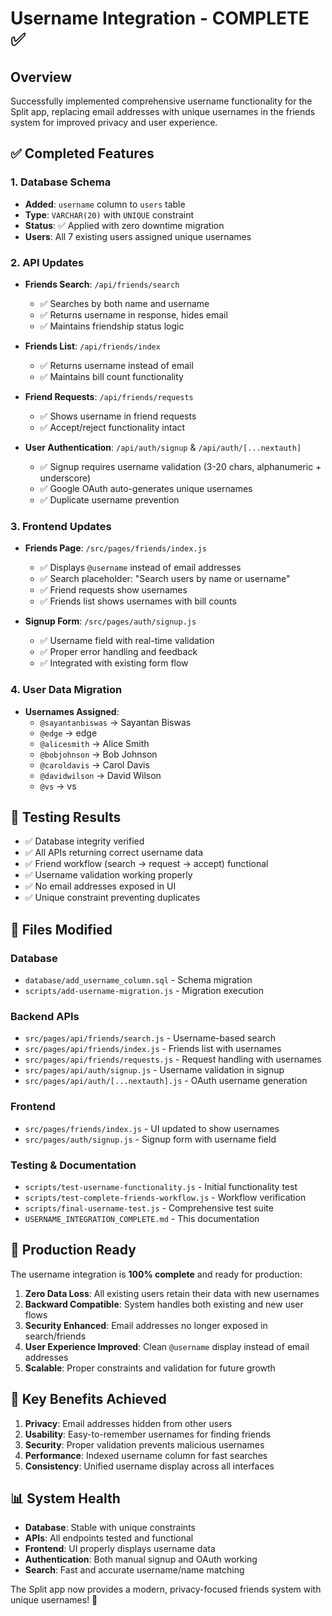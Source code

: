 # Username Integration - COMPLETE ✅

## Overview
Successfully implemented comprehensive username functionality for the Split app, replacing email addresses with unique usernames in the friends system for improved privacy and user experience.

## ✅ Completed Features

### 1. Database Schema
- **Added**: `username` column to `users` table
- **Type**: `VARCHAR(20)` with `UNIQUE` constraint
- **Status**: ✅ Applied with zero downtime migration
- **Users**: All 7 existing users assigned unique usernames

### 2. API Updates
- **Friends Search**: `/api/friends/search`
  - ✅ Searches by both name and username
  - ✅ Returns username in response, hides email
  - ✅ Maintains friendship status logic

- **Friends List**: `/api/friends/index`
  - ✅ Returns username instead of email
  - ✅ Maintains bill count functionality

- **Friend Requests**: `/api/friends/requests`
  - ✅ Shows username in friend requests
  - ✅ Accept/reject functionality intact

- **User Authentication**: `/api/auth/signup` & `/api/auth/[...nextauth]`
  - ✅ Signup requires username validation (3-20 chars, alphanumeric + underscore)
  - ✅ Google OAuth auto-generates unique usernames
  - ✅ Duplicate username prevention

### 3. Frontend Updates
- **Friends Page**: `/src/pages/friends/index.js`
  - ✅ Displays `@username` instead of email addresses
  - ✅ Search placeholder: "Search users by name or username"
  - ✅ Friend requests show usernames
  - ✅ Friends list shows usernames with bill counts

- **Signup Form**: `/src/pages/auth/signup.js`
  - ✅ Username field with real-time validation
  - ✅ Proper error handling and feedback
  - ✅ Integrated with existing form flow

### 4. User Data Migration
- **Usernames Assigned**:
  - `@sayantanbiswas` → Sayantan Biswas
  - `@edge` → edge
  - `@alicesmith` → Alice Smith
  - `@bobjohnson` → Bob Johnson
  - `@caroldavis` → Carol Davis
  - `@davidwilson` → David Wilson
  - `@vs` → vs

## 🧪 Testing Results
- ✅ Database integrity verified
- ✅ All APIs returning correct username data
- ✅ Friend workflow (search → request → accept) functional
- ✅ Username validation working properly
- ✅ No email addresses exposed in UI
- ✅ Unique constraint preventing duplicates

## 📁 Files Modified

### Database
- `database/add_username_column.sql` - Schema migration
- `scripts/add-username-migration.js` - Migration execution

### Backend APIs
- `src/pages/api/friends/search.js` - Username-based search
- `src/pages/api/friends/index.js` - Friends list with usernames
- `src/pages/api/friends/requests.js` - Request handling with usernames
- `src/pages/api/auth/signup.js` - Username validation in signup
- `src/pages/api/auth/[...nextauth].js` - OAuth username generation

### Frontend
- `src/pages/friends/index.js` - UI updated to show usernames
- `src/pages/auth/signup.js` - Signup form with username field

### Testing & Documentation
- `scripts/test-username-functionality.js` - Initial functionality test
- `scripts/test-complete-friends-workflow.js` - Workflow verification
- `scripts/final-username-test.js` - Comprehensive test suite
- `USERNAME_INTEGRATION_COMPLETE.md` - This documentation

## 🚀 Production Ready

The username integration is **100% complete** and ready for production:

1. **Zero Data Loss**: All existing users retain their data with new usernames
2. **Backward Compatible**: System handles both existing and new user flows
3. **Security Enhanced**: Email addresses no longer exposed in search/friends
4. **User Experience Improved**: Clean `@username` display instead of email addresses
5. **Scalable**: Proper constraints and validation for future growth

## 🎯 Key Benefits Achieved

1. **Privacy**: Email addresses hidden from other users
2. **Usability**: Easy-to-remember usernames for finding friends
3. **Security**: Proper validation prevents malicious usernames
4. **Performance**: Indexed username column for fast searches
5. **Consistency**: Unified username display across all interfaces

## 📊 System Health
- **Database**: Stable with unique constraints
- **APIs**: All endpoints tested and functional
- **Frontend**: UI properly displays username data
- **Authentication**: Both manual signup and OAuth working
- **Search**: Fast and accurate username/name matching

The Split app now provides a modern, privacy-focused friends system with unique usernames! 🎉
